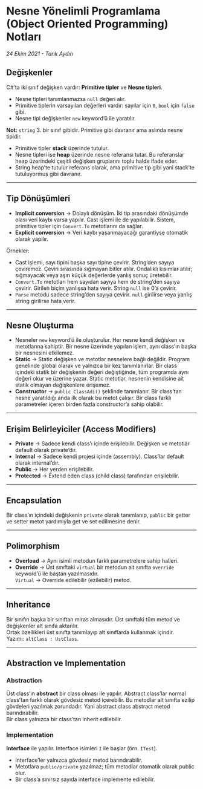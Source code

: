 # Nesne Yönelimli Programlama (Object Oriented Programming) Notları

*24 Ekim 2021 - Tarık Aydın*

## Değişkenler
C#’ta iki sınıf değişken vardır: **Primitive tipler** ve **Nesne tipleri**.  
- Nesne tipleri tanımlanmazsa `null` değeri alır.  
- Primitive tiplerin varsayılan değerleri vardır: sayılar için `0`, `bool` için `false` gibi.  
- Nesne tipi değişkenler `new` keyword’ü ile yaratılır.

**Not:** `string` 3. bir sınıf gibidir. Primitive gibi davranır ama aslında nesne tipidir.  

- Primitive tipler **stack** üzerinde tutulur.  
- Nesne tipleri ise **heap** üzerinde nesne referansı tutar. Bu referanslar heap üzerindeki çeşitli değişken gruplarını toplu halde ifade eder.  
- String heap’te tutulur referans olarak, ama primitive tip gibi yani stack’te tutuluyormuş gibi davranır.

---

## Tip Dönüşümleri
- **Implicit conversion** → Dolaylı dönüşüm. İki tip arasındaki dönüşümde olası veri kaybı varsa yapılır. Cast işlemi ile de yapılabilir. Sistem, primitive tipler için `Convert.To` metotlarını da sağlar.  
- **Explicit conversion** → Veri kaybı yaşanmayacağı garantiyse otomatik olarak yapılır.  

Örnekler:  
- Cast işlemi, sayı tipini başka sayı tipine çevirir. String’den sayıya çeviremez. Çeviri sırasında sığmayan bitler atılır. Ondalıklı kısımlar atılır; sığmayacak veya aşırı küçük değerlerde yanlış sonuç üretebilir.  
- `Convert.To` metotları hem sayıdan sayıya hem de string’den sayıya çevirir. Girilen biçim yanlışsa hata verir. String `null` ise 0’a çevirir.  
- `Parse` metodu sadece string’den sayıya çevirir. `null` girilirse veya yanlış string girilirse hata verir.

---

## Nesne Oluşturma
- Nesneler `new` keyword’ü ile oluşturulur. Her nesne kendi değişken ve metotlarına sahiptir. Bir nesne üzerinde yapılan işlem, aynı class’ın başka bir nesnesini etkilemez.  
- **Static** → Static değişken ve metotlar nesnelere bağlı değildir. Program genelinde global olarak ve yalnızca bir kez tanımlanırlar. Bir class içindeki statik bir değişkenin değeri değiştiğinde, tüm programda aynı değeri okur ve üzerine yazar. Static metotlar, nesnenin kendisine ait statik olmayan değişkenlere erişemez.  
- **Constructor** → `public ClassAdi()` şeklinde tanımlanır. Bir class’tan nesne yaratıldığı anda ilk olarak bu metot çalışır. Bir class farklı parametreler içeren birden fazla constructor’a sahip olabilir.

---

## Erişim Belirleyiciler (Access Modifiers)
- **Private** → Sadece kendi class’ı içinde erişilebilir. Değişken ve metotlar default olarak private’dır.  
- **Internal** → Sadece kendi projesi içinde (assembly). Class’lar default olarak internal’dır.  
- **Public** → Her yerden erişilebilir.  
- **Protected** → Extend eden class (child class) tarafından erişilebilir.

---

## Encapsulation
Bir class’ın içindeki değişkenin `private` olarak tanımlanıp, `public` bir getter ve setter metot yardımıyla get ve set edilmesine denir.

---

## Polimorphism
- **Overload** → Aynı isimli metodun farklı parametrelere sahip halleri.  
- **Override** → Üst sınıftaki `virtual` bir metodun alt sınıfta `override` keyword’ü ile baştan yazılmasıdır.  
  `Virtual` → Override edilebilir (ezilebilir) metod.

---

## Inheritance
Bir sınıfın başka bir sınıftan miras almasıdır. Üst sınıftaki tüm metod ve değişkenler alt sınıfa aktarılır.  
Ortak özellikleri üst sınıfta tanımlayıp alt sınıflarda kullanmak içindir.  
Yazımı: `altClass : UstClass`.

---

## Abstraction ve Implementation
### Abstraction
Üst class’ın **abstract** bir class olması ile yapılır. Abstract class’lar normal class’tan farklı olarak gövdesiz metod içerebilir. Bu metodlar alt sınıfta ezilip gövdeleri yazılmak zorundadır. Yani abstract class abstract metod barındırabilir.  
Bir class yalnızca bir class’tan inherit edilebilir.

### Implementation
**Interface** ile yapılır. Interface isimleri `I` ile başlar (örn. `ITest`).  
- Interface’ler yalnızca gövdesiz metod barındırabilir.  
- Metotlara `public/private` yazılmaz; tüm metodlar otomatik olarak public olur.  
- Bir class’a sınırsız sayıda interface implemente edilebilir.